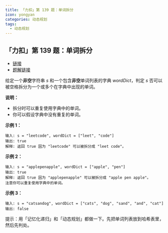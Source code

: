 ```yaml
---
title: 「力扣」第 139 题：单词拆分
icon: yongyan
categories: 动态规划
tags:
  - 动态规划
---
```


## 「力扣」第 139 题：单词拆分

+ [链接](https://leetcode-cn.com/problems/word-break/)
+ [题解链接](https://leetcode-cn.com/problems/word-break/solution/dong-tai-gui-hua-python-dai-ma-by-liweiwei1419-2/)

给定一个**非空**字符串 *s* 和一个包含**非空**单词列表的字典 *wordDict*，判定 *s* 否可以被空格拆分为一个或多个在字典中出现的单词。

**说明：**

- 拆分时可以重复使用字典中的单词。
- 你可以假设字典中没有重复的单词。

**示例 1：**

```
输入: s = "leetcode", wordDict = ["leet", "code"]
输出: true
解释: 返回 true 因为 "leetcode" 可以被拆分成 "leet code"。
```

**示例 2：**

```
输入: s = "applepenapple", wordDict = ["apple", "pen"]
输出: true
解释: 返回 true 因为 "applepenapple" 可以被拆分成 "apple pen apple"。
注意你可以重复使用字典中的单词。
```

**示例 3：**

```
输入: s = "catsandog", wordDict = ["cats", "dog", "sand", "and", "cat"]
输出: false
```

提示：用「记忆化递归」和「动态规划」都做一下。先把单词列表放到哈希表里，然后先判处。



